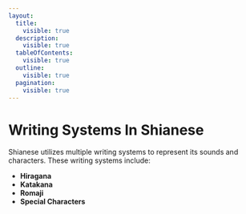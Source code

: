 ```yaml
---
layout:
  title:
    visible: true
  description:
    visible: true
  tableOfContents:
    visible: true
  outline:
    visible: true
  pagination:
    visible: true
---
```


# Writing Systems In Shianese

Shianese utilizes multiple writing systems to represent its sounds and characters. These writing systems include:&#x20;

* **Hiragana**
* **Katakana**
* **Romaji**
* **Special Characters**
